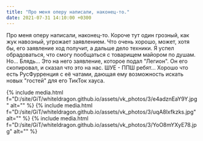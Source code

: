 ```yaml
---
title: "Про меня оперу написали, наконец-то."
date: 2021-07-31 14:10:00 +0300
---
```


Про меня оперу написали, наконец-то.
Короче тут один грозный, как жук навозный, угрожает заявлением. Что очень хорошо, может, хотя бы, его заявление ход получит, а дальше дело техники. Я успел обрадоваться, что смогу пообщаться с товарищем майором по душам. Но... Блядь... Это на него заявление, которое подал "Легион". Он его скопировал, и сказал что это на нас.
ШУЕ - ППШ ребят...
Хорошо что есть РусФурренция с её чатами, дающая ему возможность искать новых "гостей" для его ТикТок хауса.


{% include media.html f="D:/site/GiT/whiteldragon.github.io/assets/vk_photos/3/e4adznEaY9Y.jpg" alt="" %}
{% include media.html f="D:/site/GiT/whiteldragon.github.io/assets/vk_photos/3/uqA8lxfkzks.jpg" alt="" %}
{% include media.html f="D:/site/GiT/whiteldragon.github.io/assets/vk_photos/3/YoO8mYXyE78.jpg" alt="" %}
